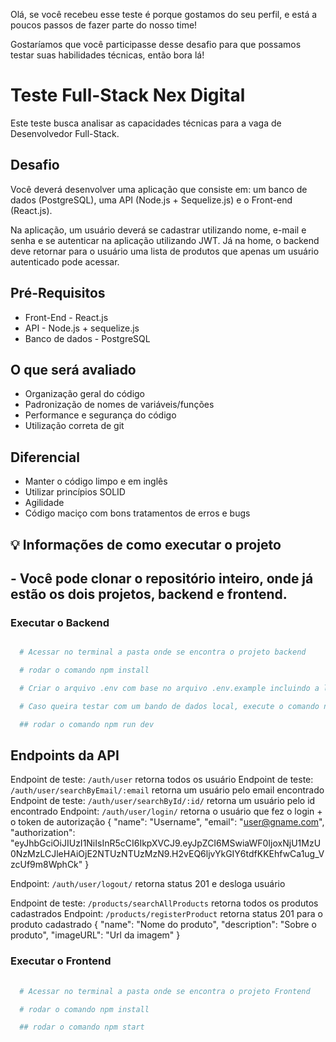 Olá, se você recebeu esse teste é porque gostamos do seu perfil, e está a poucos 
passos de fazer parte do nosso time!

Gostaríamos que você participasse desse desafio para que possamos testar suas habilidades técnicas, então bora lá!

# Teste Full-Stack Nex Digital
Este teste busca analisar as capacidades técnicas para a vaga de Desenvolvedor Full-Stack.

## Desafio
Você deverá desenvolver uma aplicação que consiste em: um banco de dados (PostgreSQL), uma API (Node.js + Sequelize.js) e o Front-end (React.js). 

Na aplicação, um usuário deverá se cadastrar utilizando nome, e-mail e senha e se autenticar na 
aplicação utilizando JWT. Já na home, o backend deve retornar para o usuário  uma lista de produtos que apenas um usuário autenticado pode acessar.

## Pré-Requisitos

- Front-End - React.js
- API - Node.js + sequelize.js
- Banco de dados - PostgreSQL

## O que será avaliado

- Organização geral do código
- Padronização de nomes de variáveis/funções
- Performance e segurança do código
- Utilização correta de git

## Diferencial

- Manter o código limpo e em inglês 
- Utilizar princípios SOLID
- Agilidade
- Código maciço com bons tratamentos de erros e bugs

## 💡 Informações de como executar o projeto

  ## - Você pode clonar o repositório inteiro, onde já estão os dois projetos, backend e frontend.

  ### Executar o Backend

```bash

  # Acessar no terminal a pasta onde se encontra o projeto backend

  # rodar o comando npm install

  # Criar o arquivo .env com base no arquivo .env.example incluindo a linha de conexão, ou apenas resmover o example do .env

  # Caso queira testar com um bando de dados local, execute o comando npx sequelize-cli db:migrate. (Não é necessário pois o banco está hospedado).

  ## rodar o comando npm run dev 


```
## Endpoints da API
Endpoint de teste: <code>/auth/user</code> retorna todos os usuário 
Endpoint de teste: <code>/auth/user/searchByEmail/:email</code> retorna um usuário pelo email encontrado 
Endpoint de teste: <code>/auth/user/searchById/:id/</code> retorna um usuário pelo id encontrado 
Endpoint: <code>/auth/user/login/</code> retorna o usuário que fez o login + o token de autorização
{
	"name": "Username",
	"email": "user@gname.com",
	"authorization": "eyJhbGciOiJIUzI1NiIsInR5cCI6IkpXVCJ9.eyJpZCI6MSwiaWF0IjoxNjU1MzU0NzMzLCJleHAiOjE2NTUzNTUzMzN9.H2vEQ6ljvYkGIY6tdfKKEhfwCa1ug_VzcUf9m8WphCk"
}

Endpoint: <code>/auth/user/logout/</code> retorna status 201 e desloga usuário 

Endpoint de teste: <code>/products/searchAllProducts</code> retorna todos os produtos cadastrados 
Endpoint: <code>/products/registerProduct</code> retorna status 201 para o produto cadastrado
{
	"name": "Nome do produto",
	"description": "Sobre o produto",
	"imageURL": "Url da imagem"
}

  ### Executar o Frontend

```bash
  
  # Acessar no terminal a pasta onde se encontra o projeto Frontend

  # rodar o comando npm install

  ## rodar o comando npm start
